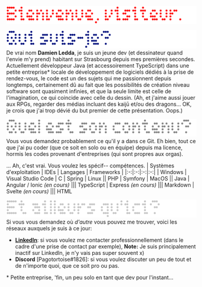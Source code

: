 ![Header](Readme_img/Header.png)

![Who am I?](Readme_img/WhoamI.png)
De vrai nom **Damien Ledda**, je suis un jeune dev (et dessinateur quand l'envie m'y prend) habitant sur Strasbourg depuis mes premières secondes. Actuellement développeur Java (et accessoirement TypeScript) dans une petite entreprise* locale de développement de logiciels dédiés à la prise de rendez-vous, le code est un des sujets qui me passionnent depuis longtemps, certainement dû au fait que les possibilités de création niveau software sont quasiment infinies, et que la seule limite est celle de l'imagination, ce qui coincide avec celle du dessin. (Ah, et j'aime aussi jouer aux RPGs, regarder des médias incluant des kaijū et/ou des dragons... OK, je crois que j'ai trop dévié du but premier de cette présentation. Oops.)

![Content](Readme_img/Content.png)
Vous vous demandez probablement ce qu'il y a dans ce Git. Eh bien, tout ce que j'ai pu coder (que ce soit en solo ou en équipe) depuis ma licence, hormis les codes provenant d'entreprises (qui sont propres aux orgas).

... Ah, c'est vrai. Vous voulez les spécif-- compétences.
| Systèmes d'exploitation | IDEs | Langages | Frameworks |
|:-:|:-:|:-:|:-:|
| Windows | Visual Studio Code | C | Spring
| Linux || PHP | Symfony
| MacOS || Java | Angular / Ionic *(en cours)*
||| TypeScript | Express *(en cours)*
||| Markdown | Svelte *(en cours)*
||| HTML


![Other links](Readme_img/OtherLinks.png)
Si vous vous demandez où *d'autre* vous pouvez me trouver, voici les réseaux auxquels je suis à ce jour:
- **[LinkedIn](https://www.linkedin.com/in/damien-ledda/)**: si vous voulez me contacter professionnellement (dans le cadre d'une prise de contact par exemple),
__Note:__ Je suis principalement inactif sur LinkedIn, je n'y vais pas super souvent x)
- **Discord** [Pagotortoise#1826]: si vous voulez discuter un peu de tout et de n'importe quoi, que ce soit pro ou pas.

\* Petite entreprise, 'fin, un peu solo en tant que dev pour l'instant...

